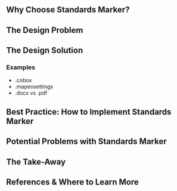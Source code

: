 ## Why Choose Standards Marker? 

## The Design Problem 

## The Design Solution 

### Examples 

- .cobox
- .mapeosettings
- .docx vs .pdf

## Best Practice: How to Implement Standards Marker

## Potential Problems with Standards Marker

## The Take-Away

## References & Where to Learn More 
